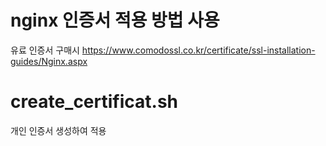 # nginx 인증서 적용 방법 사용
유료 인증서 구매시 
https://www.comodossl.co.kr/certificate/ssl-installation-guides/Nginx.aspx

# create_certificat.sh 
개인 인증서 생성하여 적용